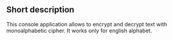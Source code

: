 <h2>Short description</h2>
<p>This console application allows to encrypt and decrypt text with monoalphabetic cipher. It works only for english alphabet.</p>
